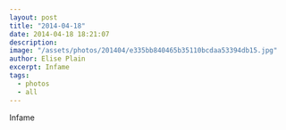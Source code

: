 ```yaml
---
layout: post
title: "2014-04-18"
date: 2014-04-18 18:21:07
description: 
image: "/assets/photos/201404/e335bb840465b35110bcdaa53394db15.jpg"
author: Elise Plain
excerpt: Infame
tags: 
  - photos
  - all
---
```


Infame
<p></p>
